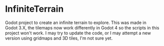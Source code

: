 # InfiniteTerrain
Godot project to create an infinite terrain to explore.  This was made in Godot 3.X, the tilemaps now work differently
in Godot 4 so the scripts in this project won't work.  I may try to update the code, or I may attempt a new version
using gridmaps and 3D tiles, I'm not sure yet.

